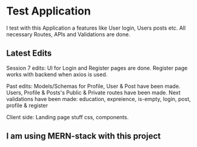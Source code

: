 # Test Application

I test with this Application a features like User login, Users posts etc.
All necessary Routes, APIs and Validations are done.

## Latest Edits

Session 7 edits:
UI for Login and Register pages are done. Register page works with backend when axios is used. 

Past edits:
Models/Schemas for Profile, User & Post have been made.
Users, Profile & Posts's Public & Private routes have been made.
Next validations have been made: education, expreience, is-empty, login, post, profile & register

Client side: Landing page stuff css, components.

## I am using MERN-stack with this project
